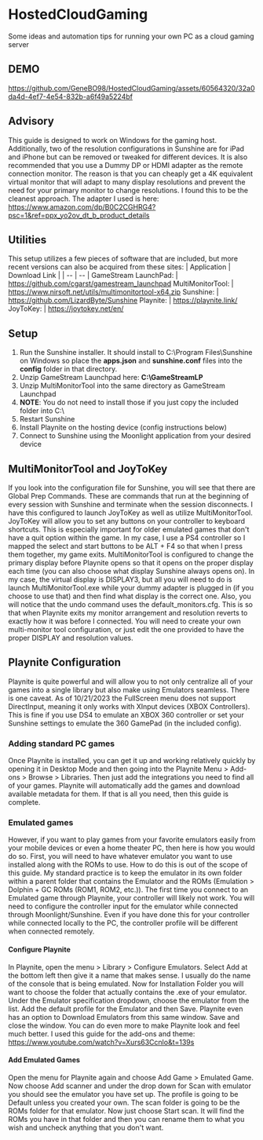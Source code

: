 # HostedCloudGaming
Some ideas and automation tips for running your own PC as a cloud gaming server

## DEMO
https://github.com/GeneBO98/HostedCloudGaming/assets/60564320/32a0da4d-4ef7-4e54-832b-a6f49a5224bf

## Advisory
This guide is designed to work on Windows for the gaming host. Additionally, two of the resolution configurations in Sunshine are for iPad and iPhone but can be removed or tweaked for different devices. It is also recommended that you use a Dummy DP or HDMI adapter as the remote connection monitor. The reason is that you can cheaply get a 4K equivalent virtual monitor that will adapt to many display resolutions and prevent the need for your primary monitor to change resolutions. I found this to be the cleanest approach. The adapter I used is here: https://www.amazon.com/dp/B0C2CGHRG4?psc=1&ref=ppx_yo2ov_dt_b_product_details

## Utilities
This setup utilizes a few pieces of software that are included, but more recent versions can also be acquired from these sites:
| Application | Download Link |
| -- | -- |
GameStream LaunchPad: | https://github.com/cgarst/gamestream_launchpad
MultiMonitorTool: |     https://www.nirsoft.net/utils/multimonitortool-x64.zip
Sunshine:          |    https://github.com/LizardByte/Sunshine
Playnite:           |   https://playnite.link/
JoyToKey:            |  https://joytokey.net/en/

## Setup
1. Run the Sunshine installer. It should install to C:\Program Files\Sunshine on Windows so place the **apps.json** and **sunshine.conf** files into the **config** folder in that directory.
2. Unzip GameStream Launchpad here: **C:\GameStreamLP**
3. Unzip MultiMonitorTool into the same directory as GameStream Launchpad
4. **NOTE**: You do not need to install those if you just copy the included folder into C:\
5. Restart Sunshine
6. Install Playnite on the hosting device (config instructions below)
7. Connect to Sunshine using the Moonlight application from your desired device

## MultiMonitorTool and JoyToKey
If you look into the configuration file for Sunshine, you will see that there are Global Prep Commands. These are commands that run at the beginning of every session with Sunshine and terminate when the session disconnects. I have this configured to launch JoyToKey as well as utilize MultiMonitorTool. JoyToKey will allow you to set any buttons on your controller to keyboard shortcuts. This is especially important for older emulated games that don't have a quit option within the game. In my case, I use a PS4 controller so I mapped the select and start buttons to be ALT + F4 so that when I press them together, my game exits. 
MultiMonitorTool is configured to change the primary display before Playnite opens so that it opens on the proper display each time (you can also choose what display Sunshine always opens on). In my case, the virtual display is DISPLAY3, but all you will need to do is launch MultiMonitorTool.exe while your dummy adapter is plugged in (if you choose to use that) and then find what display is the correct one. Also, you will notice that the undo command uses the default_monitors.cfg. This is so that when Playnite exits my monitor arrangement and resolution reverts to exactly how it was before I connected. You will need to create your own multi-monitor tool configuration, or just edit the one provided to have the proper DISPLAY and resolution values.

## Playnite Configuration
Playnite is quite powerful and will allow you to not only centralize all of your games into a single library but also make using Emulators seamless. There is one caveat. As of 10/21/2023 the FullScreen menu does not support DirectInput, meaning it only works with XInput devices (XBOX Controllers). This is fine if you use DS4 to emulate an XBOX 360 controller or set your Sunshine settings to emulate the 360 GamePad (in the included config).

### Adding standard PC games
Once Playnite is installed, you can get it up and working relatively quickly by opening it in Desktop Mode and then going into the Playnite Menu > Add-ons > Browse > Libraries. Then just add the integrations you need to find all of your games. Playnite will automatically add the games and download available metadata for them. If that is all you need, then this guide is complete. 

### Emulated games
However, if you want to play games from your favorite emulators easily from your mobile devices or even a home theater PC, then here is how you would do so. First, you will need to have whatever emulator you want to use installed along with the ROMs to use. How to do this is out of the scope of this guide. My standard practice is to keep the emulator in its own folder within a parent folder that contains the Emulator and the ROMs (Emulation > Dolphin + GC ROMs (ROM1, ROM2, etc.)). The first time you connect to an Emulated game through Playnite, your controller will likely not work. You will need to configure the controller input for the emulator while connected through Moonlight/Sunshine. Even if you have done this for your controller while connected locally to the PC, the controller profile will be different when connected remotely.

#### Configure Playnite
In Playnite, open the menu > Library > Configure Emulators. Select Add at the bottom left then give it a name that makes sense. I usually do the name of the console that is being emulated. Now for Installation Folder you will want to choose the folder that actually contains the .exe of your emulator. Under the Emulator specification dropdown, choose the emulator from the list. Add the default profile for the Emulator and then Save. Playnite even has an option to Download Emulators from this same window. Save and close the window.
You can do even more to make Playnite look and feel much better. I used this guide for the add-ons and theme: https://www.youtube.com/watch?v=Xurs63Ccnlo&t=139s

#### Add Emulated Games
Open the menu for Playnite again and choose Add Game > Emulated Game. Now choose Add scanner and under the drop down for Scan with emulator you should see the emulator you have set up. The profile is going to be Default unless you created your own. The scan folder is going to be the ROMs folder for that emulator. Now just choose Start scan. It will find the ROMs you have in that folder and then you can rename them to what you wish and uncheck anything that you don't want. 

